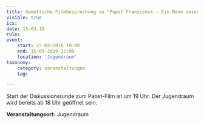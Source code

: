 ```yaml
---
title: Gemütliche Filmbesprechung zu "Papst Franziskus - Ein Mann seines Wortes"
visible: true
ics: 
date: 15-03-19
rule: 
event:
	start: 15-03-2019 19:00
	end: 15-03-2019 22:00
	location: 'Jugendraum'
taxonomy:
	category: veranstaltungen
	tag: 

---
```

Start der Diskussionsrunde zum Pabst-Film ist um 19 Uhr.
Der Jugendraum wird bereits ab 18 Uhr geöffnet sein.


**Veranstaltungsort:** Jugendraum

